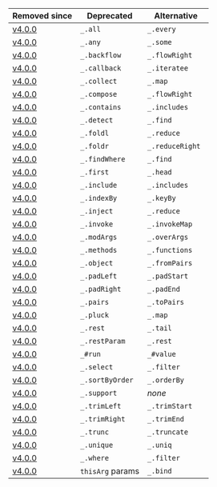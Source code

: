 Removed since | Deprecated | Alternative
------------ | -------------| -------------
[v4.0.0] | `_.all` | `_.every `
[v4.0.0] | `_.any` | `_.some `
[v4.0.0] | `_.backflow` | `_.flowRight `
[v4.0.0] | `_.callback` | `_.iteratee `
[v4.0.0] | `_.collect` | `_.map `
[v4.0.0] | `_.compose` | `_.flowRight `
[v4.0.0] | `_.contains` | `_.includes `
[v4.0.0] | `_.detect` | `_.find `
[v4.0.0] | `_.foldl` | `_.reduce `
[v4.0.0] | `_.foldr` | `_.reduceRight `
[v4.0.0] | `_.findWhere` | `_.find `
[v4.0.0] | `_.first` | `_.head `
[v4.0.0] | `_.include` | `_.includes `
[v4.0.0] | `_.indexBy` | `_.keyBy `
[v4.0.0] | `_.inject` | `_.reduce `
[v4.0.0] | `_.invoke` | `_.invokeMap `
[v4.0.0] | `_.modArgs` | `_.overArgs `
[v4.0.0] | `_.methods` | `_.functions `
[v4.0.0] | `_.object` | `_.fromPairs`
[v4.0.0] | `_.padLeft` | `_.padStart`
[v4.0.0] | `_.padRight` | `_.padEnd`
[v4.0.0] | `_.pairs` | `_.toPairs`
[v4.0.0] | `_.pluck` | `_.map`
[v4.0.0] | `_.rest` | `_.tail`
[v4.0.0] | `_.restParam` | `_.rest`
[v4.0.0] | `_#run` | `_#value`
[v4.0.0] | `_.select ` | `_.filter`
[v4.0.0] | `_.sortByOrder ` | `_.orderBy`
[v4.0.0] | `_.support` | *none*
[v4.0.0] | `_.trimLeft` | `_.trimStart `
[v4.0.0] | `_.trimRight` | `_.trimEnd `
[v4.0.0] | `_.trunc` | `_.truncate `
[v4.0.0] | `_.unique` | `_.uniq `
[v4.0.0] | `_.where ` | `_.filter `
[v4.0.0] | `thisArg` params | `_.bind`

[v4.0.0]: https://github.com/lodash/lodash/wiki/Changelog#v400

